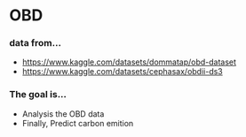 # OBD

### data from...
- https://www.kaggle.com/datasets/dommatap/obd-dataset
- https://www.kaggle.com/datasets/cephasax/obdii-ds3

### The goal is...
- Analysis the OBD data
- Finally, Predict carbon emition

